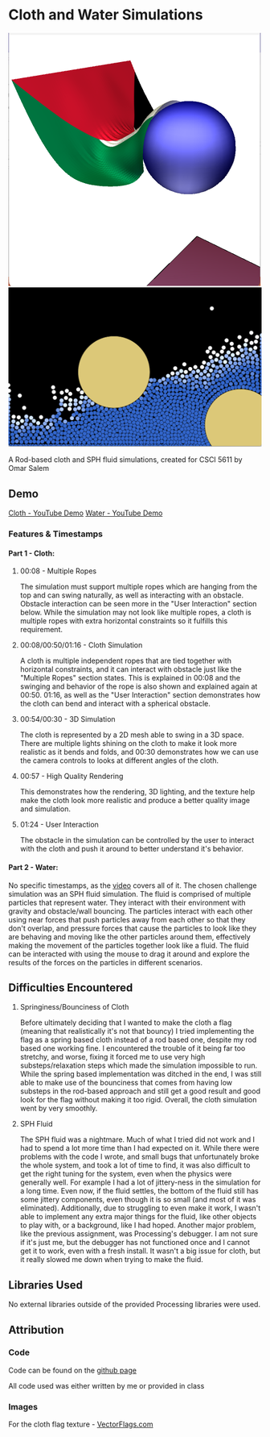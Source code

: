 # Cloth and Water Simulations
![Image of the cloth Simulation](clothsim.png)
![Image of the water Simulation](watersim.png)

A Rod-based cloth and SPH fluid simulations, created for CSCI 5611 by Omar Salem

## Demo
[Cloth - YouTube Demo](https://youtu.be/hDOxoVIeFUQ)
[Water - YouTube Demo](https://youtu.be/glHPKJ2ocBM)

### Features & Timestamps
#### Part 1 - Cloth:
1. 00:08 - Multiple Ropes

    The simulation must support multiple ropes which are hanging from the top and can swing naturally, as well as interacting with an obstacle. Obstacle interaction can be seen more in the "User Interaction" section below. While the simulation may not look like multiple ropes, a cloth is multiple ropes with extra horizontal constraints so it fulfills this requirement.

2. 00:08/00:50/01:16 - Cloth Simulation
    
    A cloth is multiple independent ropes that are tied together with horizontal constraints, and it can interact with obstacle just like the "Multiple Ropes" section states. This is explained in 00:08 and the swinging and behavior of the rope is also shown and explained again at 00:50. 01:16, as well as the "User Interaction" section demonstrates how the cloth can bend and interact with a spherical obstacle.

3. 00:54/00:30 - 3D Simulation
    
    The cloth is represented by a 2D mesh able to swing in a 3D space. There are multiple lights shining on the cloth to make it look more realistic as it bends and folds, and 00:30 demonstrates how we can use the camera controls to looks at different angles of the cloth.
    
4. 00:57 - High Quality Rendering
    
    This demonstrates how the rendering, 3D lighting, and the texture help make the cloth look more realistic and produce a better quality image and simulation.

5. 01:24 - User Interaction
    
    The obstacle in the simulation can be controlled by the user to interact with the cloth and push it around to better understand it's behavior.

#### Part 2 - Water:
No specific timestamps, as the [video](https://youtu.be/glHPKJ2ocBM) covers all of it. The chosen challenge simulation was an SPH fluid simulation. The fluid is comprised of multiple particles that represent water. They interact with their environment with gravity and obstacle/wall bouncing. The particles interact with each other using near forces that push particles away from each other so that they don't overlap, and pressure forces that cause the particles to look like they are behaving and moving like the other particles around them, effectively making the movement of the particles together look like a fluid. The fluid can be interacted with using the mouse to drag it around and explore the results of the forces on the particles in different scenarios.

## Difficulties Encountered
1. Springiness/Bounciness of Cloth
    
    Before ultimately deciding that I wanted to make the cloth a flag (meaning that realistically it's not that bouncy) I tried implementing the flag as a spring based cloth instead of a rod based one, despite my rod based one working fine. I encountered the trouble of it being far too stretchy, and worse, fixing it forced me to use very high substeps/relaxation steps which made the simulation impossible to run. While the spring based implementation was ditched in the end, I was still able to make use of the bounciness that comes from having low substeps in the rod-based approach and still get a good result and good look for the flag without making it too rigid. Overall, the cloth simulation went by very smoothly.

2. SPH Fluid

   The SPH fluid was a nightmare. Much of what I tried did not work and I had to spend a lot more time than I had expected on it. While there were problems with the code I wrote, and small bugs that unfortunately broke the whole system, and took a lot of time to find, it was also difficult to get the right tuning for the system, even when the physics were generally well. For example I had a lot of jittery-ness in the simulation for a long time. Even now, if the fluid settles, the bottom of the fluid still has some jittery components, even though it is so small (and most of it was eliminated). Additionally, due to struggling to even make it work, I wasn't able to implement any extra major things for the fluid, like other objects to play with, or a background, like I had hoped. Another major problem, like the previous assignment, was Processing's debugger. I am not sure if it's just me, but the debugger has not functioned once and I cannot get it to work, even with a fresh install. It wasn't a big issue for cloth, but it really slowed me down when trying to make the fluid.

## Libraries Used
No external libraries outside of the provided Processing libraries were used.

## Attribution

### Code
Code can be found on the [github page](https://github.com/omsa0/Cloth-and-Water/)

All code used was either written by me or provided in class

### Images
For the cloth flag texture - [VectorFlags.com](https://vectorflags.com/palestine/ps-square-01)

